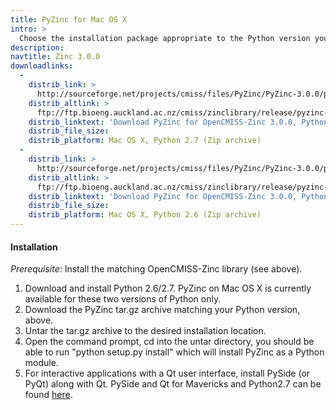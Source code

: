 ```yaml
---
title: PyZinc for Mac OS X
intro: >
  Choose the installation package appropriate to the Python version you are using:
description:
navtitle: Zinc 3.0.0
downloadlinks:
  -
    distrib_link: >
      http://sourceforge.net/projects/cmiss/files/PyZinc/PyZinc-3.0.0/pyzinc-3.0.0-universal-Mac-OS-X-10.6.8-Python-2.7.tar.gz/download
    distrib_altlink: >
      ftp://ftp.bioeng.auckland.ac.nz/cmiss/zinclibrary/release/pyzinc-3.0.0-universal-Mac-OS-X-10.6.8-Python-2.7.tar.gz
    distrib_linktext: 'Download PyZinc for OpenCMISS-Zinc 3.0.0, Python 2.7 for Mac OS X'
    distrib_file_size:
    distrib_platform: Mac OS X, Python 2.7 (Zip archive)
  -
    distrib_link: >
      http://sourceforge.net/projects/cmiss/files/PyZinc/PyZinc-3.0.0/pyzinc-3.0.0-x86_64-Ubuntu-10.04.4-LTS-Python-2.6.tar.gz/download
    distrib_altlink: >
      ftp://ftp.bioeng.auckland.ac.nz/cmiss/zinclibrary/release/pyzinc-3.0.0-universal-Mac-OS-X-10.6.8-Python-2.6.tar.gz
    distrib_linktext: 'Download PyZinc for OpenCMISS-Zinc 3.0.0, Python 2.6 for Mac OS X'
    distrib_file_size:
    distrib_platform: Mac OS X, Python 2.6 (Zip archive)
---
```


#### Installation

<em>Prerequisite</em>: Install the matching OpenCMISS-Zinc library (see above).

1. Download and install Python 2.6/2.7. PyZinc on Mac OS X is currently available for these two versions of Python only.
2. Download the PyZinc tar.gz archive matching your Python version, above.
3. Untar the tar.gz archive to the desired installation location.
4. Open the command prompt, cd into the untar directory, you should be able to run "python setup.py install" which will install PyZinc as a Python module.
5. For interactive applications with a Qt user interface, install PySide (or PyQt) along with Qt. PySide and Qt for Mavericks and Python2.7 can be found [here](http://qt-project.org/wiki/PySide_Binaries_MacOSX).
